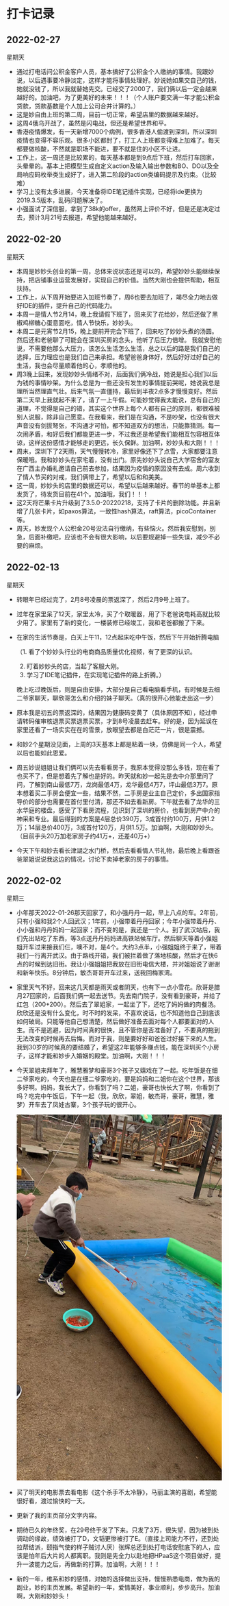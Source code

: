 # 打卡记录

## 2022-02-27

星期天

* 通过打电话问公积金客户人员，基本搞好了公积金个人缴纳的事情。我跟妙说，以后遇事要冷静淡定，这样才能将事情处理好。妙说她如果交自己的钱，她就没钱了，所以我就替她先交。已经交了2000了，我们俩以后一定会越来越好的。加油吧，为了更美好的未来！！！（个人账户要交满一年才能公积金贷款，贷款基数是个人加上公司合并计算的。）
* 这是妙自由上班的第二周，目前一切正常，希望店里的数据越来越好。
* 这周4俄乌开战了，虽然是闪电战，但还是希望世界和平。
* 香港疫情爆发，有一天新增7000个病例，很多香港人偷渡到深圳，所以深圳疫情也变得不容乐观。很多小区都封了，打工人上班都变得难上加难了。每天都要做核酸，不然就是职场不能进，要不就是住的小区不让进。
* 工作上，这一周还是比较累的，每天基本都是到9点后下班，然后打车回家，头晕晕的。基本上把模型生成自定义action及输入输出参数和BO、DO以及全局响应码枚举类生成好了，进入第二阶段的action类编码提示及约束。（比较难）
* 学习上没有太多进展，今天准备将IDE笔记插件实现，已经将ide更换为2019.3.5版本，乱码问题解决了。
* 小强面试了深信服，拿到了38k的offer，虽然网上评价不好，但是还是决定过去，预计3月21号去报道，希望他能越来越好。

## 2022-02-20

星期天

* 本周是妙妙头创业的第一周，总体来说状态还是可以的，希望妙妙头能继续保持，把店铺事业运营发展好，实现自己的价值。当然大刚也会提供帮助，相互扶持。
* 工作上，从下周开始要进入加班节奏了，周6也要去加班了，竭尽全力地去做好IDE的插件，提升自己的代码能力。
* 本周一是情人节2月14，晚上我请假下班了，回来买了花给妙，然后还做了黑椒鸡柳糖心蛋意面吃，情人节快乐，妙妙头。
* 本周二是元宵节2月15，晚上提前开完会下班了，回来吃了妙妙头煮的汤圆。然后还和老爸聊了可能会在深圳买房的念头，他听了后压力倍增。 我就安慰他说，不需要他那么大压力，该怎么生活怎么生活，总之以后的路是我们自己的选择，压力理应也是我们自己来承担。希望爸爸身体好，然后好好过好自己的生活，我也会尽量顺着他的心，孝顺他的。
* 周3晚上回来，发现妙妙头情绪不对，后面我们俩冷战，她说是担心我们以后为钱的事情吵架。为什么总是为一些还没有发生的事情提前哭呢，她说我总是理所当然理直气壮。后来气氛一直僵持，最后到半夜2点多才慢慢变好。然后第二天早上我就起不来了，请了一上午假。可能妙觉得我太能说，总有自己的道理，不觉得是自己的错，其实这个世界上每个人都有自己的原则，都很难被别人说服，除非自己愿意。在我看来，我们是在沟通，不是吵架，也没有很大声音没有剑拔弩张，不沟通才可怕，都不知道双方的想法，只能靠猜测。每一次闹矛盾，和好后我们都能更进一步，不过我还是希望我们能相互包容相互体谅，这样这份感情才能够走的更远，长久保鲜。加油啊，妙妙头和大刚！！！
* 周末，深圳下了2天雨，天气慢慢转冷，家里好像还下了点雪，大家都要注意保暖哦。我和妙妙头在家宅着，没有出门。原先妙妙头说自己大学宿舍的室友在广西主办婚礼邀请自己前去参加，结果因为疫情的原因没有去成。周六收到了情人节买的对戒，我们俩带上了，希望以后和和美美。
* 这一周，妙妙头的店里的数据还可以，希望以后越来越好。春节的单基本上都发货了，待发货目前在41个。加油哦，我们！！！
* 这2天将芒果卡片升级到了3.5.0-20220218，支持了卡片的删除功能。并且新增了几张卡片，如paxos算法，一致性hash算法，raft算法，picoContainer等。
* 周天，妙发现个人公积金20号没法自行缴纳，有些恼火。然后我安慰到，别急，后面补缴吧，应该也不会有很大影响，以后要规避掉一些失误，减少不必要的麻烦。

## 2022-02-13

星期天

* 转眼年已经过完了，2月8号凌晨的票返深了，然后2月9号上班了。

* 过年在家里呆了12天，家里太冷，买了个取暖器，用了下老爸说电耗高就比较少用了。家里有了新的变化，一楼装修已经竣工，我和老爸都搬了下来。

* 在家的生活节奏是，白天上午11，12点起床吃中午饭，然后下午开始折腾电脑

  （1. 看了个妙妙头行业的电商商品质量优化视频，有了更深的认识。

  	2. 盯着妙妙头的店，当起了客服大刚。
  	3. 学习了IDE笔记插件，在实现笔记插件的路上折腾。）

  晚上吃过晚饭后，则是自由安排，大部分是自己看电脑看手机，有时候是去细二爷家聊天，聊欣哥怎么和介绍的妹子聊天。（真的很开心他能走出这一步）

* 原本我是初五的票返深的，结果因为健康码变黄了（具体原因不知），经过申请转码催审核退票买票退票买票，才到8号凌晨去赶车。好的是，因为延误在家里还看了一场实实在在的雪景，放眼望去都是白茫茫一片，很是震撼。

* 和妙2个星期没见面，上周的3天基本上都是粘着一块，仿佛是同一个人，希望以后也能如此恩爱。

* 周五妙说姐姐让我们俩可以先去看看房子，我原本觉得没那么多钱，现在看了也买不了，但是想着先了解也是好的。昨天就和妙一起先是去中介那里问了问，了解到南山最低7万，龙岗最低4万，龙华最低4万7，坪山最低3万7。原本想着买二手房会便宜一些，结果不然，二手房是业主自己定价，多出国家指导价的部分也需要在首付里付清，那还不如去看新房。下午就去看了龙华的三水华庭的楼盘，感受了下看房流程，见识到了深圳的房价，也看到房产中介的神采和专业。最后得到的方案是4层总价390万，3成首付约100万，月供1.2万；14层总价400万，3成首付120万，月供1.5万。加油啊，大刚和妙妙头。（目前手头20万加老家房子约41万+，还差40万+）

* 今天下午和妙去看长津湖之水门桥，然后去看看情人节礼物，最后晚上看跟爸爸翠姐说说我这边的情况，讨论下卖掉老家的房子的事情。

## 2022-02-02

星期三

* 小年那天2022-01-26那天回家了，和小强丹丹一起，早上八点的车。2年前，只有小强和我2个人回武汉；1年前，小强带着丹丹回家；今年小强带着丹丹、小小强和丹丹妈妈一起回家；而不变的是，我还是一个人。到了武汉站后，我们先出站吃了东西，等3点送丹丹妈妈进高铁站候车厅。然后聊天等着小强姐姐开车过来接我们仨，噢不对，是4个。大约3点半，小强姐姐终于来了，带着我们一行离开武汉。由于路线开错，我们被拦着做了落地核酸，然后才在快6点的时候到达旧街。我让小强姐姐把我放在旧街电信大楼，并对姐姐说了谢谢和新年快乐。8分钟后，敏杰哥哥开车过来，送我回梅家湾。

* 家里天气不好，回来这几天都是雨天或者阴天，也有下一点小雪花。欣哥是腊月27回家的，后面我们俩一起去送节。先去南门院子，没有看到豪哥，并给了红包（200+200）。然后去了翠姐家，一起坐了下，还吃了妈妈做的肉餐汤。欣欣还是没有什么变化，时不时的发呆，不喜欢说话，也不知道他自己到底该如何破局。只能等他自己想清楚，然后做好准备去面对每个人都要面对的人生。而不是逃避，因为时间真的很快，且不管你是否准备好了，不要真的拖到无法改变的时候再去后悔。而对于我，则是要好好和爸爸过好接下来的人生。我到30岁的时候真的要结婚了，希望这2年能够多赚点钱，能在深圳买个小房子，这样才能和妙步入婚姻的殿堂。加油啊，大刚！！！

* 今天翠姐来拜年了，雅慧雅梦和豪哥3个孩子又嬉戏在了一起。吃年饭是在细二爷家吃的，今天也是在细二爷家吃的，要是妈妈和二姐你在这个世界，那该多好啊。妈妈，我长大了，你看到了吗？二姐，豪哥也快长大了啊，你看到了吗？吃完中午饭后，下午一起（我，欣欣，翠姐，敏杰哥，豪哥，雅慧，雅梦）开车去了凤娃古寨，3个孩子玩的很开心。

  <p>
      <img src="/res/res.2022/02/haoge.jpeg" alt="">
  </p>

* 买了明天的电影票去看电影《这个杀手不太冷静》，马丽主演的喜剧，希望能很好看，渡过愉快的一天。
* 更新了我的主页部分文字内容。
* 期待已久的年终奖，在29号终于发了下来。只发了3万，很失望，因为被到处调动的缘故，绩效被打了D，文韬更惨被打了E。（直接上司能力不行，还到处拉帮结派，颐指气使的样子贼讨人厌）张辉总还到处打电话安慰底下的人，应该是怕年后大片的人都离职。我则是先全力以赴地把HPaaS这个项目做好，提升一波能力之后，再做新的打算。加油啊，大刚！！！
* 新的一年，维系和妙的感情，对她的选择做出支持，慢慢熟悉电商，做为我的副业，妙的主页发展。希望新的一年，爱情美好，事业顺利，步步高升。加油啊，大刚和妙妙头！